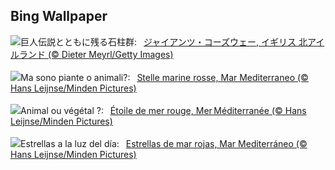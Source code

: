 ## Bing Wallpaper
![](https://www.bing.com/th?id=OHR.NIrelandGiants_JA-JP8922584864_UHD.jpg&w=1000)巨人伝説とともに残る石柱群:&nbsp;&ensp;[ジャイアンツ・コーズウェー, イギリス 北アイルランド (© Dieter Meyrl/Getty Images)](https://www.bing.com/th?id=OHR.NIrelandGiants_JA-JP8922584864_UHD.jpg)
<br><br/>
![](https://www.bing.com/th?id=OHR.RedSeaStars_IT-IT1751132764_UHD.jpg&w=1000)Ma sono piante o animali?:&nbsp;&ensp;[Stelle marine rosse, Mar Mediterraneo (© Hans Leijnse/Minden Pictures)](https://www.bing.com/th?id=OHR.RedSeaStars_IT-IT1751132764_UHD.jpg)
<br><br/>
![](https://www.bing.com/th?id=OHR.RedSeaStars_FR-FR2021309863_UHD.jpg&w=1000)Animal ou végétal ?:&nbsp;&ensp;[Étoile de mer rouge, Mer Méditerranée (© Hans Leijnse/Minden Pictures)](https://www.bing.com/th?id=OHR.RedSeaStars_FR-FR2021309863_UHD.jpg)
<br><br/>
![](https://www.bing.com/th?id=OHR.RedSeaStars_ES-ES6362641153_UHD.jpg&w=1000)Estrellas a la luz del día:&nbsp;&ensp;[Estrellas de mar rojas, Mar Mediterráneo (© Hans Leijnse/Minden Pictures)](https://www.bing.com/th?id=OHR.RedSeaStars_ES-ES6362641153_UHD.jpg)
<br><br/>
